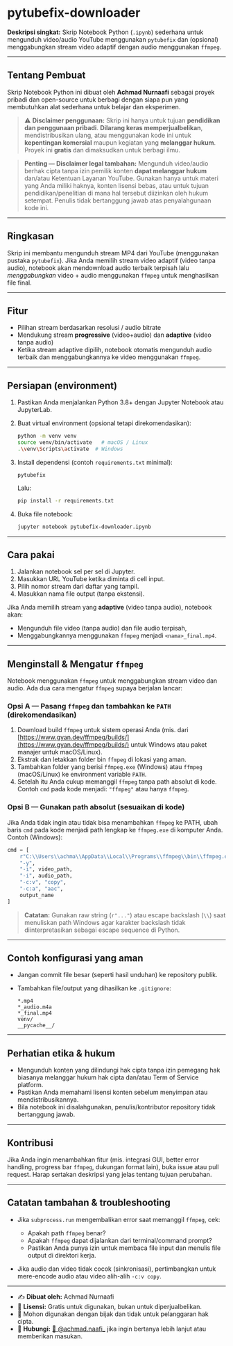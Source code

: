 # pytubefix-downloader

**Deskripsi singkat:** Skrip Notebook Python (`.ipynb`) sederhana untuk mengunduh video/audio YouTube menggunakan `pytubefix` dan (opsional) menggabungkan stream video adaptif dengan audio menggunakan `ffmpeg`.

---

## Tentang Pembuat

Skrip Notebook Python ini dibuat oleh **Achmad Nurnaafi** sebagai proyek pribadi dan open-source untuk berbagi dengan siapa pun yang membutuhkan alat sederhana untuk belajar dan eksperimen.

> ⚠️ **Disclaimer penggunaan:** Skrip ini hanya untuk tujuan **pendidikan dan penggunaan pribadi**. **Dilarang keras memperjualbelikan**, mendistribusikan ulang, atau menggunakan kode ini untuk **kepentingan komersial** maupun kegiatan yang **melanggar hukum**. Proyek ini **gratis** dan dimaksudkan untuk berbagi ilmu.

> **Penting — Disclaimer legal tambahan:** Mengunduh video/audio berhak cipta tanpa izin pemilik konten **dapat melanggar hukum** dan/atau Ketentuan Layanan YouTube. Gunakan hanya untuk materi yang Anda miliki haknya, konten lisensi bebas, atau untuk tujuan pendidikan/penelitian di mana hal tersebut diizinkan oleh hukum setempat. Penulis tidak bertanggung jawab atas penyalahgunaan kode ini.

---

## Ringkasan

Skrip ini membantu mengunduh stream MP4 dari YouTube (menggunakan pustaka `pytubefix`). Jika Anda memilih stream video adaptif (video tanpa audio), notebook akan mendownload audio terbaik terpisah lalu *menggabungkan* video + audio menggunakan `ffmpeg` untuk menghasilkan file final.

---

## Fitur

* Pilihan stream berdasarkan resolusi / audio bitrate
* Mendukung stream **progressive** (video+audio) dan **adaptive** (video tanpa audio)
* Ketika stream adaptive dipilih, notebook otomatis mengunduh audio terbaik dan menggabungkannya ke video menggunakan `ffmpeg`.

---

## Persiapan (environment)

1. Pastikan Anda menjalankan Python 3.8+ dengan Jupyter Notebook atau JupyterLab.
2. Buat virtual environment (opsional tetapi direkomendasikan):

   ```bash
   python -m venv venv
   source venv/bin/activate   # macOS / Linux
   .\venv\Scripts\activate  # Windows
   ```
3. Install dependensi (contoh `requirements.txt` minimal):

   ```text
   pytubefix
   ```

   Lalu:

   ```bash
   pip install -r requirements.txt
   ```
4. Buka file notebook:

   ```bash
   jupyter notebook pytubefix-downloader.ipynb
   ```

---

## Cara pakai

1. Jalankan notebook sel per sel di Jupyter.
2. Masukkan URL YouTube ketika diminta di cell input.
3. Pilih nomor stream dari daftar yang tampil.
4. Masukkan nama file output (tanpa ekstensi).

Jika Anda memilih stream yang **adaptive** (video tanpa audio), notebook akan:

* Mengunduh file video (tanpa audio) dan file audio terpisah,
* Menggabungkannya menggunakan `ffmpeg` menjadi `<nama>_final.mp4`.

---

## Menginstall & Mengatur `ffmpeg`

Notebook menggunakan `ffmpeg` untuk menggabungkan stream video dan audio. Ada dua cara mengatur `ffmpeg` supaya berjalan lancar:

### Opsi A — Pasang `ffmpeg` dan tambahkan ke `PATH` (direkomendasikan)

1. Download build `ffmpeg` untuk sistem operasi Anda (mis. dari [https://www.gyan.dev/ffmpeg/builds/](https://www.gyan.dev/ffmpeg/builds/) untuk Windows atau paket manajer untuk macOS/Linux).
2. Ekstrak dan letakkan folder bin `ffmpeg` di lokasi yang aman.
3. Tambahkan folder yang berisi `ffmpeg.exe` (Windows) atau `ffmpeg` (macOS/Linux) ke environment variable `PATH`.
4. Setelah itu Anda cukup memanggil `ffmpeg` tanpa path absolut di kode. Contoh `cmd` pada kode menjadi: `"ffmpeg"` atau hanya `ffmpeg`.

### Opsi B — Gunakan path absolut (sesuaikan di kode)

Jika Anda tidak ingin atau tidak bisa menambahkan `ffmpeg` ke PATH, ubah baris `cmd` pada kode menjadi path lengkap ke `ffmpeg.exe` di komputer Anda. Contoh (Windows):

```python
cmd = [
    r"C:\\Users\\achma\\AppData\\Local\\Programs\\ffmpeg\\bin\\ffmpeg.exe",
    "-y",
    "-i", video_path,
    "-i", audio_path,
    "-c:v", "copy",
    "-c:a", "aac",
    output_name
]
```

> **Catatan:** Gunakan raw string (`r"..."`) atau escape backslash (`\\`) saat menuliskan path Windows agar karakter backslash tidak diinterpretasikan sebagai escape sequence di Python.

---

## Contoh konfigurasi yang aman

* Jangan commit file besar (seperti hasil unduhan) ke repository publik.
* Tambahkan file/output yang dihasilkan ke `.gitignore`:

  ```gitignore
  *.mp4
  *_audio.m4a
  *_final.mp4
  venv/
  __pycache__/
  ```

---

## Perhatian etika & hukum

* Mengunduh konten yang dilindungi hak cipta tanpa izin pemegang hak biasanya melanggar hukum hak cipta dan/atau Term of Service platform.
* Pastikan Anda memahami lisensi konten sebelum menyimpan atau mendistribusikannya.
* Bila notebook ini disalahgunakan, penulis/kontributor repository tidak bertanggung jawab.

---

## Kontribusi

Jika Anda ingin menambahkan fitur (mis. integrasi GUI, better error handling, progress bar `ffmpeg`, dukungan format lain), buka issue atau pull request. Harap sertakan deskripsi yang jelas tentang tujuan perubahan.

---

## Catatan tambahan & troubleshooting

* Jika `subprocess.run` mengembalikan error saat memanggil `ffmpeg`, cek:

  * Apakah path `ffmpeg` benar?
  * Apakah `ffmpeg` dapat dijalankan dari terminal/command prompt?
  * Pastikan Anda punya izin untuk membaca file input dan menulis file output di direktori kerja.
* Jika audio dan video tidak cocok (sinkronisasi), pertimbangkan untuk mere-encode audio atau video alih-alih `-c:v copy`.

---

* ✍️ **Dibuat oleh:** Achmad Nurnaafi
* 📜 **Lisensi:** Gratis untuk digunakan, bukan untuk diperjualbelikan.
* 🙏 Mohon digunakan dengan bijak dan tidak untuk pelanggaran hak cipta.
* 📩 **Hubungi:** [📸 @achmad.naafi_](https://instagram.com/achmad.naafi_) jika ingin bertanya lebih lanjut atau memberikan masukan.
